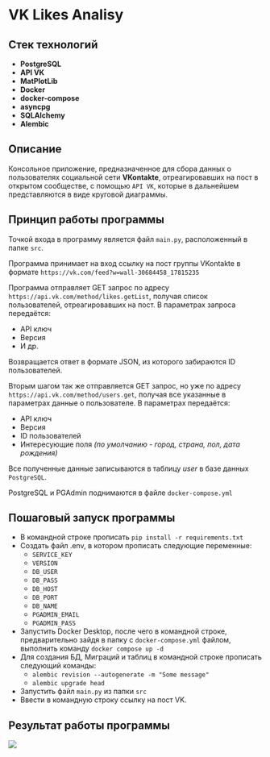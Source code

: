 # VK Likes Analisy
## Стек технологий
* **PostgreSQL**
* **API VK**
* **MatPlotLib**
* **Docker**
* **docker-compose**
* **asyncpg**
* **SQLAlchemy**
* **Alembic**

## Описание
Консольное приложение, предназначенное для сбора данных о пользователях социальной сети **VKontakte**, отреагировавших на пост в открытом сообществе, с помощью `API VK`, которые в дальнейшем представляются в виде круговой диаграммы.

## Принцип работы программы
Точкой входа в программу является файл `main.py`, расположенный в папке `src`. 

Программа принимает на вход ссылку на пост группы VKontakte в формате `https://vk.com/feed?w=wall-30684458_17815235`

Программа отправляет GET запрос по адресу `https://api.vk.com/method/likes.getList`, получая список пользователей, отреагировавших на пост.
В параметрах запроса передаётся:
  * API ключ
  * Версия
  * И др.

Возвращается ответ в формате JSON, из которого забираются ID пользователей.

Вторым шагом так же отправляется GET запрос, но уже по адресу `https://api.vk.com/method/users.get`, получая все указанные в параметрах данные о пользователе.
В параметрах передаётся:
  * API ключ
  * Версия
  * ID пользователей
  * Интересующие поля *(по умолчанию - город, страна, пол, дата рождения)*

Все полученные данные записываются в таблицу *user* в базе данных `PostgreSQL`.

PostgreSQL и PGAdmin поднимаются в файле `docker-compose.yml`

## Пошаговый запуск программы
  * В командной строке прописать `pip install -r requirements.txt`
  * Создать файл .env, в котором прописать следующие переменные:
    * `SERVICE_KEY`
    * `VERSION`
    * `DB_USER`
    * `DB_PASS`
    * `DB_HOST`
    * `DB_PORT`
    * `DB_NAME`
    * `PGADMIN_EMAIL`
    * `PGADMIN_PASS`
  * Запустить Docker Desktop, после чего в командной строке, предварительно зайдя в папку с `docker-compose.yml` файлом, выполнить команду `docker compose up -d`
  * Для создания БД, Миграций и таблиц в командной строке прописать следующий команды:
    * `alembic revision --autogenerate -m "Some message"`
    * `alembic upgrade head`
  * Запустить файл `main.py` из папки `src`
  * Ввести в командную строку ссылку на пост VK.

## Результат работы программы
<img src='https://sun9-60.userapi.com/impg/xxFJXwHp1LjAf_uawcK6vQ463rInrZHfTnQC0w/JnU7cqu7twI.jpg?size=1654x1644&quality=96&sign=c7f2d7f314d7476d8148eac1cb27c0a2&type=album'>
